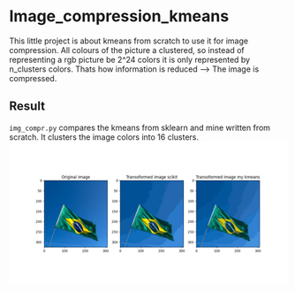# Image_compression_kmeans
This little project is about kmeans from scratch to use it for image compression. All colours of the picture a clustered, so instead of representing a rgb picture be 2^24 colors it is only represented by n_clusters colors. Thats how information is reduced --> The image is compressed.

## Result
`img_compr.py` compares the kmeans from sklearn and mine written from scratch. It clusters the image colors into 16 clusters.
![result](img/result.png)
